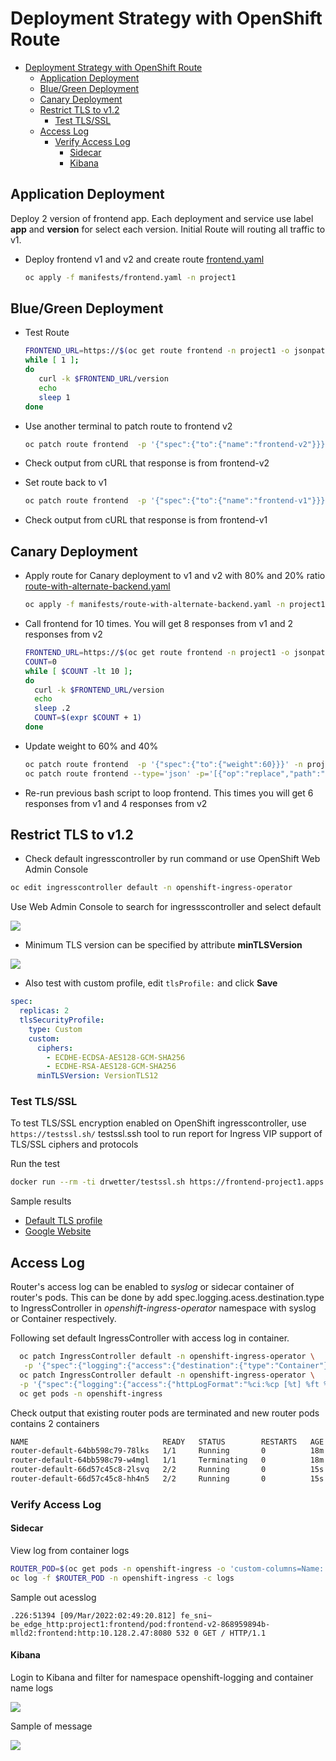 # Deployment Strategy with OpenShift Route
<!-- TOC -->

- [Deployment Strategy with OpenShift Route](#deployment-strategy-with-openshift-route)
  - [Application Deployment](#application-deployment)
  - [Blue/Green Deployment](#bluegreen-deployment)
  - [Canary Deployment](#canary-deployment)
  - [Restrict TLS to v1.2](#restrict-tls-to-v12)
    - [Test TLS/SSL](#test-tlsssl)
  - [Access Log](#access-log)
    - [Verify Access Log](#verify-access-log)
      - [Sidecar](#sidecar)
      - [Kibana](#kibana)

<!-- /TOC -->
## Application Deployment
Deploy 2 version of frontend app. Each deployment and service use label **app** and **version** for select each version. 
Initial Route will routing all traffic to v1.

- Deploy frontend v1 and v2 and create route [frontend.yaml](manifests/frontend.yaml)
  
  ```bash
  oc apply -f manifests/frontend.yaml -n project1
  ```

## Blue/Green Deployment
- Test Route
  
  ```bash
  FRONTEND_URL=https://$(oc get route frontend -n project1 -o jsonpath='{.spec.host}')
  while [ 1 ];
  do
     curl -k $FRONTEND_URL/version
     echo
     sleep 1
  done
  ```

- Use another terminal to patch route to frontend v2
  
  ```bash
  oc patch route frontend  -p '{"spec":{"to":{"name":"frontend-v2"}}}' -n project1
  ```

- Check output from cURL that response is from frontend-v2
- Set route back to v1
  
  ```bash
  oc patch route frontend  -p '{"spec":{"to":{"name":"frontend-v1"}}}' -n project1
  ```

- Check output from cURL that response is from frontend-v1

## Canary Deployment
- Apply route for Canary deployment to v1 and v2 with 80% and 20% ratio [route-with-alternate-backend.yaml](manifests/route-with-alternate-backend.yaml)
  
  ```bash
  oc apply -f manifests/route-with-alternate-backend.yaml -n project1
  ```

- Call frontend for 10 times. You will get 8 responses from v1 and 2 responses from v2
  
  ```bash
  FRONTEND_URL=https://$(oc get route frontend -n project1 -o jsonpath='{.spec.host}')
  COUNT=0
  while [ $COUNT -lt 10 ];
  do
    curl -k $FRONTEND_URL/version
    echo
    sleep .2
    COUNT=$(expr $COUNT + 1)
  done
  ```

- Update weight to 60% and 40%
  
  ```bash
  oc patch route frontend  -p '{"spec":{"to":{"weight":60}}}' -n project1 
  oc patch route frontend --type='json' -p='[{"op":"replace","path":"/spec/alternateBackends/0/weight","value":40}]' -n project1 
  ```

- Re-run previous bash script to loop frontend. This times you will get 6 responses from v1 and 4 responses from v2
  
## Restrict TLS to v1.2
- Check default ingresscontroller by run command or use OpenShift Web Admin Console

```bash
oc edit ingresscontroller default -n openshift-ingress-operator
```

Use Web Admin Console to search for ingressscontroller and select default

![](images/ingress-controller-01.png)


- Minimum TLS version can be specified by attribute **minTLSVersion**

![](images/ingress-controller-02.png)

- Also test with custom profile, edit `tlsProfile:` and click **Save**

```yaml
spec:
  replicas: 2
  tlsSecurityProfile:
    type: Custom
    custom:
      ciphers:
        - ECDHE-ECDSA-AES128-GCM-SHA256
        - ECDHE-RSA-AES128-GCM-SHA256
      minTLSVersion: VersionTLS12
```

### Test TLS/SSL

To test TLS/SSL encryption enabled on OpenShift ingresscontroller, use `https://testssl.sh/` testssl.ssh tool to run report for Ingress VIP support of TLS/SSL ciphers and protocols

Run the test

```bash
docker run --rm -ti drwetter/testssl.sh https://frontend-project1.apps.ocp01.example.com
```

Sample results

  - [Default TLS profile](manifests/test-ssl-default.txt)
  - [Google Website](manifests/test-ssl-2.log)


## Access Log

Router's access log can be enabled to *syslog* or sidecar container of router's pods. This can be done by add spec.logging.acess.destination.type to IngressController in *openshift-ingress-operator* namespace with syslog or Container respectively.

Following set default IngressController with access log in container.

```bash
  oc patch IngressController default -n openshift-ingress-operator \
   -p '{"spec":{"logging":{"access":{"destination":{"type":"Container"}}}}}' --type=merge
  oc patch IngressController default -n openshift-ingress-operator \
  -p '{"spec":{"logging":{"access":{"httpLogFormat":"%ci:%cp [%t] %ft %b/%s %B %bq %HM %HU %HV"}}}}' --type=merge
  oc get pods -n openshift-ingress
```

Check output that existing router pods are terminated and new router pods contains 2 containers

```bash
NAME                              READY   STATUS        RESTARTS   AGE
router-default-64bb598c79-78lks   1/1     Running       0          18m
router-default-64bb598c79-w4mgl   1/1     Terminating   0          18m
router-default-66d57c45c8-2lsvq   2/2     Running       0          15s
router-default-66d57c45c8-hh4n5   2/2     Running       0          15s
```
### Verify Access Log
#### Sidecar 

View log from container logs

```bash
ROUTER_POD=$(oc get pods -n openshift-ingress -o 'custom-columns=Name:.metadata.name' --no-headers | head -n 1)
oc log -f $ROUTER_POD -n openshift-ingress -c logs
```

Sample out acesslog

```log
.226:51394 [09/Mar/2022:02:49:20.812] fe_sni~ be_edge_http:project1:frontend/pod:frontend-v2-868959894b-mlld2:frontend:http:10.128.2.47:8080 532 0 GET / HTTP/1.1
```

#### Kibana

Login to Kibana and filter for namespace openshift-logging and container name logs

![](images/openshift-ingress-access-log-01.png)

Sample of message

![](images/openshift-ingress-access-log-02.png)